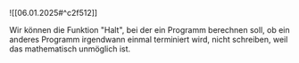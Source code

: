![[06.01.2025#^c2f512]]

Wir können die Funktion "Halt", bei der ein Programm berechnen soll, ob ein anderes Programm irgendwann einmal terminiert wird, nicht schreiben, weil das mathematisch unmöglich ist.
